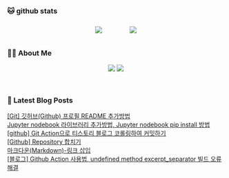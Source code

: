 
###  🐱 github stats  

<div id="main" align="center">
    <img src="https://github-readme-stats.vercel.app/api?username=peterica&count_private=true&show_icons=true&theme=radical"
        style="height: auto; margin-left: 20px; margin-right: 20px; padding: 10px;"/>
    <img src="https://github-readme-stats.vercel.app/api/top-langs/?username=peterica&layout=compact"   
        style="height: auto; margin-left: 20px; margin-right: 20px; padding: 10px;"/>
</div>

###  💁‍♀️ About Me  
<p align="center">
    <a href="https://peterica.tistory.com/"><img src="https://img.shields.io/badge/Blog-FF5722?style=flat-square&logo=Blogger&logoColor=white"/></a>
    <a href="mailto:ilovefran.ofm@gmail.com"><img src="https://img.shields.io/badge/Gmail-d14836?style=flat-square&logo=Gmail&logoColor=white&link=ilovefran.ofm@gmail.com"/></a>
</p>

<br>

### 📕 Latest Blog Posts   

<a href ="https://peterica.tistory.com/556"> [Git] 깃허브(Github) 프로필 README 추가방법 </a> <br><a href ="https://peterica.tistory.com/555"> Jupyter nodebook 라이브러리 추가방법, Jupyter nodebook pip install 방법 </a> <br><a href ="https://peterica.tistory.com/554"> [github] Git Action으로 티스토리 블로그 코롤링하여 커밋하기 </a> <br><a href ="https://peterica.tistory.com/553"> [Github] Repository 합치기 </a> <br><a href ="https://peterica.tistory.com/552"> 마크다운(Markdown)-링크 삽입 </a> <br><a href ="https://peterica.tistory.com/551"> [블로그] Github Action 사용법, undefined method excerpt_separator 빌드 오류 해결 </a> <br>